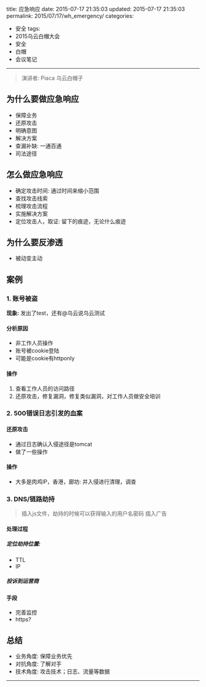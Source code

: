 title: 应急响应
date: 2015-07-17 21:35:03
updated: 2015-07-17 21:35:03
permalink: 2015/07/17/wh_emergency/
categories:
- 安全
tags:
- 2015乌云白帽大会
- 安全
- 白帽
- 会议笔记

---

> 演讲者: Piaca
> 乌云白帽子

## 为什么要做应急响应

- 保障业务
- 还原攻击
- 明确意图
- 解决方案
- 查漏补缺: 一通百通
- 司法途径

<!--more-->

## 怎么做应急响应

- 确定攻击时间: 通过时间来缩小范围
- 查找攻击线索
- 梳理攻击流程
- 实施解决方案
- 定位攻击人，取证: 留下的痕迹，无论什么痕迹

## 为什么要反渗透

- 被动变主动

## 案例

### 1. 账号被盗

**现象:** 发出了test，还有@乌云说乌云测试

#### 分析原因

- 非工作人员操作
- 账号被cookie登陆
- 可能是cookie有httponly

#### 操作

1. 查看工作人员的访问路径
2. 还原攻击，修复漏洞，修复类似漏洞，对工作人员做安全培训

### 2. 500错误日志引发的血案

#### 还原攻击

- 通过日志确认入侵途径是tomcat
- 做了一些操作

#### 操作
- 大多是肉鸡IP，香港，廊坊: 并入侵进行清理，调查

### 3. DNS/链路劫持

> 插入js文件，劫持的时候可以获得输入的用户名密码
> 插入广告

#### 处理过程

##### 定位劫持位置:

- TTL
- IP

##### 投诉到运营商

#### 手段

- 完善监控
- https?

## 总结

- 业务角度: 保障业务优先
- 对抗角度: 了解对手
- 技术角度: 攻击技术；日志、流量等数据

---

